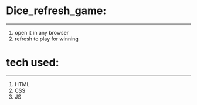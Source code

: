 # Dice_refresh_game:
-----
1. open it in any browser
2. refresh to play for winning
# tech used:
-----
1. HTML
2. CSS
3. JS
